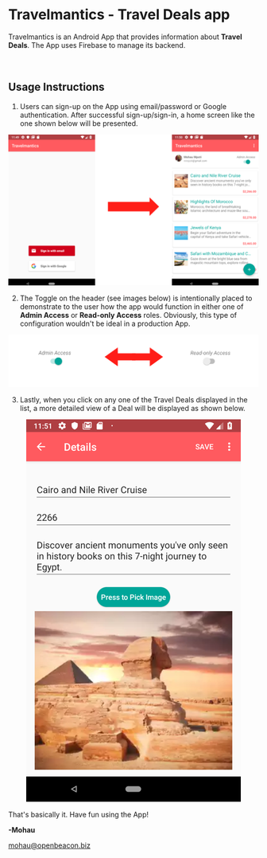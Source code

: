 # Travelmantics - Travel Deals app

Travelmantics is an Android App that provides information about **Travel Deals**. The App uses Firebase to manage its backend.
<br/>
<br/>
<br/>


## Usage Instructions

1. Users can sign-up on the App using email/password or Google authentication. After successful sign-up/sign-in, a home screen like the one shown below will be presented.


<p align="center">
  <img src="Images/sign-up.png?raw=true">
</p>


2. The Toggle on the header (see images below) is intentionally placed to demonstrate to the user how the app would function in either one of **Admin Access** or **Read-only Access** roles. Obviously, this type of configuration wouldn't be ideal in a production App.

<p align="center">
  <img src="Images/toggle_access_privileges.png?raw=true">
</p>


3. Lastly, when you click on any one of the Travel Deals displayed in the list, a more detailed view of a Deal will be displayed as shown below.

<p align="center">
  <img src="Images/details.png?raw=true">
</p>


That's basically it. Have fun using the App!

**-Mohau**

mohau@openbeacon.biz
